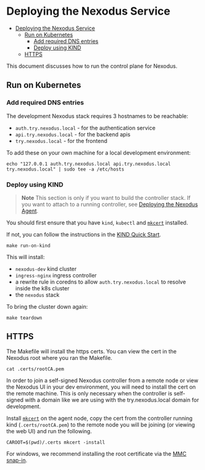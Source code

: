 # Deploying the Nexodus Service

- [Deploying the Nexodus Service](#deploying-the-nexodus-service)
  - [Run on Kubernetes](#run-on-kubernetes)
    - [Add required DNS entries](#add-required-dns-entries)
    - [Deploy using KIND](#deploy-using-kind)
  - [HTTPS](#https)

This document discusses how to run the control plane for Nexodus.

## Run on Kubernetes

### Add required DNS entries

The development Nexodus stack requires 3 hostnames to be reachable:

- `auth.try.nexodus.local` - for the authentication service
- `api.try.nexodus.local` - for the backend apis
- `try.nexodus.local` - for the frontend

To add these on your own machine for a local development environment:

```console
echo "127.0.0.1 auth.try.nexodus.local api.try.nexodus.local try.nexodus.local" | sudo tee -a /etc/hosts
```

### Deploy using KIND

> **Note**
> This section is only if you want to build the controller stack. If you want to attach to a running controller, see [Deploying the Nexodus Agent](user-guide.md#deploying-the-nexodus-agent).

You should first ensure that you have `kind`, `kubectl` and [`mkcert`](https://github.com/FiloSottile/mkcert) installed.

If not, you can follow the instructions in the [KIND Quick Start](https://kind.sigs.k8s.io/docs/user/quick-start/).

```console
make run-on-kind
```

This will install:

- `nexodus-dev` kind cluster
- `ingress-nginx` ingress controller
- a rewrite rule in coredns to allow `auth.try.nexodus.local` to resolve inside the k8s cluster
- the `nexodus` stack

To bring the cluster down again:

```console
make teardown
```

## HTTPS

The Makefile will install the https certs. You can view the cert in the Nexodus root where you ran the Makefile.

```console
cat .certs/rootCA.pem
```

In order to join a self-signed Nexodus controller from a remote node or view the Nexodus UI in your dev environment, you will need to install the cert on the remote machine. This is only necessary when the controller is self-signed with a domain like we are using with the try.nexodus.local domain for development.

Install [`mkcert`](https://github.com/FiloSottile/mkcert) on the agent node, copy the cert from the controller running kind (`.certs/rootCA.pem`) to the remote node you will be joining (or viewing the web UI) and run the following.

```console
CAROOT=$(pwd)/.certs mkcert -install
```

For windows, we recommend installing the root certificate via the [MMC snap-in](https://learn.microsoft.com/en-us/troubleshoot/windows-server/windows-security/install-imported-certificates#import-the-certificate-into-the-local-computer-store).
